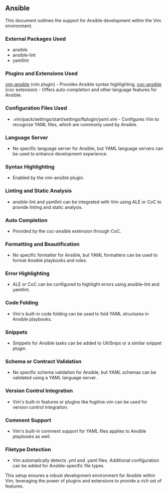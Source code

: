 ## Ansible

This document outlines the support for Ansible development within the Vim environment.

### External Packages Used
- ansible
- ansible-lint
- yamllint

### Plugins and Extensions Used
[vim-ansible](https://github.com/pearofducks/ansible-vim) (vim plugin) - Provides Ansible syntax highlighting.
[coc-ansible](https://github.com/neoclide/coc.nvim/wiki/Using-coc-extensions#implemented-coc-extensions) (coc extension) - Offers auto-completion and other language features for Ansible.

### Configuration Files Used
- .vim/pack/settings/start/settings/ftplugin/yaml.vim - Configures Vim to recognize YAML files, which are commonly used by Ansible.

### Language Server
- No specific language server for Ansible, but YAML language servers can be used to enhance development experience.

### Syntax Highlighting
- Enabled by the vim-ansible plugin.

### Linting and Static Analysis
- ansible-lint and yamllint can be integrated with Vim using ALE or CoC to provide linting and static analysis.

### Auto Completion
- Provided by the coc-ansible extension through CoC.

### Formatting and Beautification
- No specific formatter for Ansible, but YAML formatters can be used to format Ansible playbooks and roles.

### Error Highlighting
- ALE or CoC can be configured to highlight errors using ansible-lint and yamllint.

### Code Folding
- Vim's built-in code folding can be used to fold YAML structures in Ansible playbooks.

### Snippets
- Snippets for Ansible tasks can be added to UltiSnips or a similar snippet plugin.

### Schema or Contract Validation
- No specific schema validation for Ansible, but YAML schemas can be validated using a YAML language server.

### Version Control Integration
- Vim's built-in features or plugins like fugitive.vim can be used for version control integration.

### Comment Support
- Vim's built-in comment support for YAML files applies to Ansible playbooks as well.

### Filetype Detection
- Vim automatically detects .yml and .yaml files. Additional configuration can be added for Ansible-specific file types.

This setup ensures a robust development environment for Ansible within Vim, leveraging the power of plugins and extensions to provide a rich set of features.
